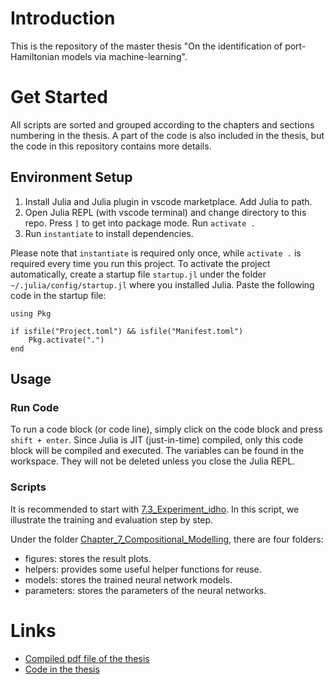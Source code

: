 # Introduction

This is the repository of the master thesis "On the identification of port-Hamiltonian models via machine-learning".

# Get Started

All scripts are sorted and grouped according to the chapters and sections numbering in the thesis. A part of the code is also included in the thesis, but the code in this repository contains more details.

## Environment Setup

1. Install Julia and Julia plugin in vscode marketplace. Add Julia to path.
2. Open Julia REPL (with vscode terminal) and change directory to this repo. Press `]` to get into package mode. Run `activate .`
3. Run `instantiate` to install dependencies.

Please note that `instantiate` is required only once, while `activate .` is required every time you run this project. To activate the project automatically, create a startup file `startup.jl` under the folder `~/.julia/config/startup.jl` where you installed Julia. Paste the following code in the startup file:

```
using Pkg

if isfile("Project.toml") && isfile("Manifest.toml")
    Pkg.activate(".")
end
```

## Usage

### Run Code

To run a code block (or code line), simply click on the code block and press `shift + enter`. Since Julia is JIT (just-in-time) compiled, only this code block will be compiled and executed. The variables can be found in the workspace. They will not be deleted unless you close the Julia REPL.

### Scripts

It is recommended to start with [7.3_Experiment_idho](https://git.ltd.uni-erlangen.de/JiandongZhao/master-thesis/-/blob/main/src/examples_in_thesis/Chapter%207%20Compositional%20Modelling/7.3_Experiment_idho.jl). In this script, we illustrate the training and evaluation step by step.

Under the folder [Chapter_7_Compositional_Modelling](https://git.ltd.uni-erlangen.de/JiandongZhao/master-thesis/-/tree/main/src/examples_in_thesis/Chapter%207%20Compositional%20Modelling), there are four folders:

- figures: stores the result plots.
- helpers: provides some useful helper functions for reuse.
- models: stores the trained neural network models.
- parameters: stores the parameters of the neural networks.

# Links

- [Compiled pdf file of the thesis](https://git.ltd.uni-erlangen.de/JiandongZhao/master-thesis/-/blob/main/master_thesis/compiled_files)
- [Code in the thesis](https://git.ltd.uni-erlangen.de/JiandongZhao/master-thesis/-/tree/main/src/examples_in_thesis)
